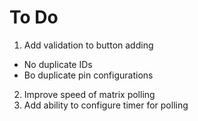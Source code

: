 To Do
=====

1.  Add validation to button adding
  *  No duplicate IDs
  *  Bo duplicate pin configurations
2.  Improve speed of matrix polling
3.  Add ability to configure timer for polling
